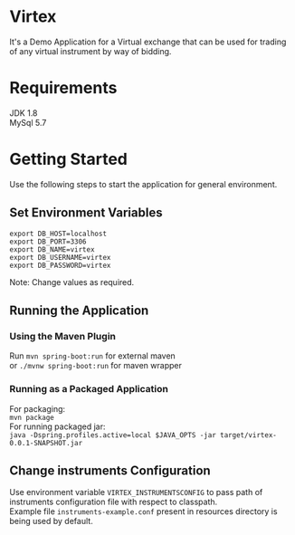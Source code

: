 # Virtex
It's a Demo Application for a Virtual exchange that can be used for trading of
any virtual instrument by way of bidding.

# Requirements
JDK 1.8  
MySql 5.7  

# Getting Started
Use the following steps to start the application for general environment.
## Set Environment Variables
```
export DB_HOST=localhost  
export DB_PORT=3306
export DB_NAME=virtex
export DB_USERNAME=virtex
export DB_PASSWORD=virtex
```
Note: Change values as required.

## Running the Application

### Using the Maven Plugin  
Run `mvn spring-boot:run` for external maven  
or   `./mvnw spring-boot:run` for maven wrapper

### Running as a Packaged Application  
For packaging:  
`mvn package`  
For running packaged jar:  
`java -Dspring.profiles.active=local $JAVA_OPTS -jar target/virtex-0.0.1-SNAPSHOT.jar`

## Change instruments Configuration
Use environment variable `VIRTEX_INSTRUMENTSCONFIG` to pass path of instruments
configuration file with respect to classpath.  
Example file `instruments-example.conf` present in resources directory is being
used by default.